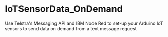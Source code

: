 # IoTSensorData_OnDemand
Use Telstra's Messaging API and IBM Node Red to set-up your Arduino IoT sensors to send data on demand from a text message request
